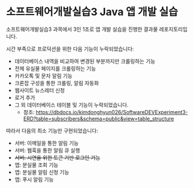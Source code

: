 # 소프트웨어개발실습3 Java 앱 개발 실습

소프트웨어개발실습3 과목에서 3인 1조로 앱 개발 실습을 진행한 결과물 레포지토리입니다.

시간 부족으로 프로덕션을 위한 다음 기능이 누락되었습니다:

- 데이터베이스 내역을 비교하여 변경된 부분까지만 크롤링하는 기능
- 전체 유실물 페이지를 크롤링하는 기능
- 카카오톡 및 문자 알림 기능
- 크론잡 구성을 통한 크롤링, 알림 자동화
- 웹사이트 뉴스레터 신청
- 로거 추가
- 그 외 데이터베이스 테이블 및 기능이 누락되었습니다.
  - 참조: https://dbdocs.io/kimdonghyun026/SoftwareDEVExperiment3-ERD?table=subscribers&schema=public&view=table_structure

따라서 다음의 최소 기능만 구현되었습니다:

- 서버: 이메일을 통한 알림 기능
- 서버: 웹훅을 통한 알림 큐 실행
- ~~서버: 시연을 위한 토큰 기반 로그인 기능~~
- 앱: 분실물 조회 기능
- 앱: 분실물 알림 신청 기능
- 앱: 푸시 알림 기능
